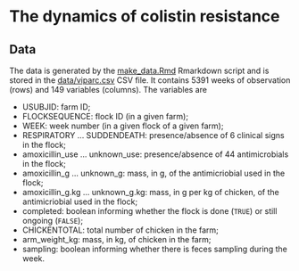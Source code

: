 # The dynamics of colistin resistance

## Data

The data is generated by the [make_data.Rmd](https://github.com/viparc/colistin_resistance/blob/master/make_data.Rmd)
Rmarkdown script and is stored in the [data/viparc.csv](https://raw.githubusercontent.com/viparc/colistin_resistance/master/data/viparc.csv)
CSV file. It contains 5391 weeks of observation (rows) and 149 variables
(columns). The variables are

* USUBJID: farm ID;
* FLOCKSEQUENCE: flock ID (in a given farm);
* WEEK: week number (in a given flock of a given farm);
* RESPIRATORY ... SUDDENDEATH: presence/absence of 6 clinical signs in the flock;
* amoxicillin_use ... unknown_use: presence/absence of 44 antimicrobials in the flock;
* amoxicillin_g ... unknown_g: mass, in g, of the antimicriobial used in the flock;
* amoxicillin_g.kg ... unknown_g.kg: mass, in g per kg of chicken, of the antimicriobial used in the flock;
* completed: boolean informing whether the flock is done (`TRUE`) or still ongoing (`FALSE`);
* CHICKENTOTAL: total number of chicken in the farm;
* arm_weight_kg: mass, in kg, of chicken in the farm;
* sampling: boolean informing whether there is feces sampling during the week.